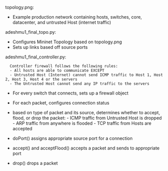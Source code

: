 topology.png:
  - Example production network containing hosts, switches, core, datacenter, and untrusted Host (internet traffic)

adeshmu1_final_topo.py:
  - Configures Mininet Topology based on topology.png
  - Sets up links based off source ports

adeshmu1_final_controller.py:

      Controller firewall follows the following rules:
      - All hosts are able to communicate EXCEPT
      - Untrusted Host (Internet) cannot send ICMP traffic to Host 1, Host 2, Host 3, Host 4 or the servers
      - The Untrusted Host cannot send any IP traffic to the servers
  
  - For every switch that connects, sets up a firewall object
  - For each packet, configures connection status
  - based on type of packet and its source, determines whether to accept, flood, or drop the packet:
              - ICMP traffic from Untrusted Host is dropped
              - ARP traffic from anywhere is flooded
              - TCP traffic from Hosts are accepted 
          

  - doPort() assigns appropriate source port for a connection
  - accept() and acceptFlood() accepts a packet and sends to appropriate port
  - drop() drops a packet
  
      
  

